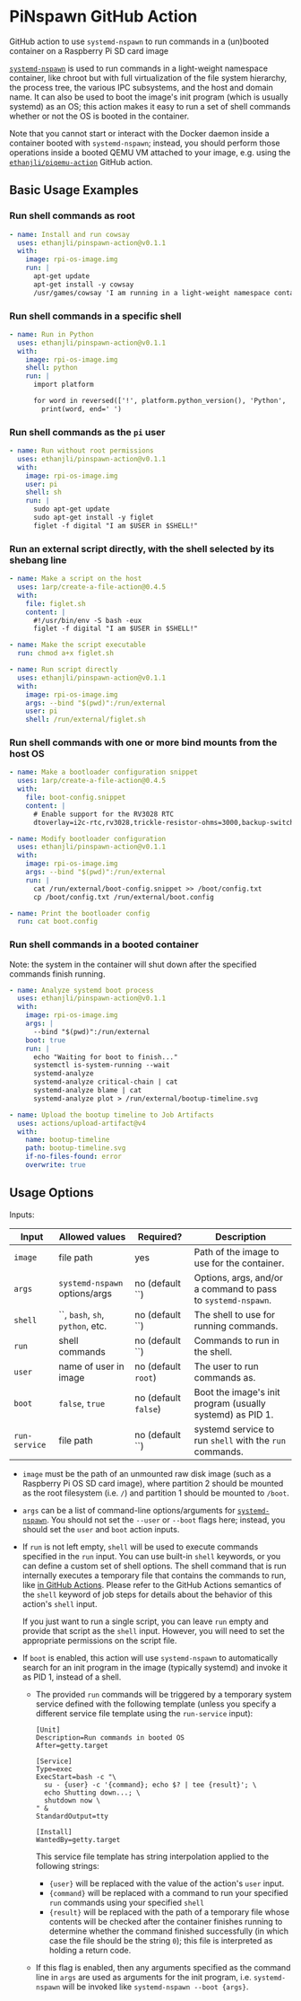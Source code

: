 # PiNspawn GitHub Action

GitHub action to use `systemd-nspawn` to run commands in a (un)booted container on a Raspberry Pi SD card image

[`systemd-nspawn`](https://www.freedesktop.org/software/systemd/man/latest/systemd-nspawn.html) is
used to run commands in a light-weight namespace container, like chroot but with full virtualization
of the file system hierarchy, the process tree, the various IPC subsystems, and the host and domain
name. It can also be used to boot the image's init program (which is usually systemd) as an OS; this
action makes it easy to run a set of shell commands whether or not the OS is booted in the
container.

Note that you cannot start or interact with the Docker daemon inside a container booted with
`systemd-nspawn`; instead, you should perform those operations inside a booted QEMU VM attached to
your image, e.g. using the [`ethanjli/piqemu-action`](https://github.com/ethanjli/piqemu-action)
GitHub action.

## Basic Usage Examples

### Run shell commands as root

```yaml
- name: Install and run cowsay
  uses: ethanjli/pinspawn-action@v0.1.1
  with:
    image: rpi-os-image.img
    run: |
      apt-get update
      apt-get install -y cowsay
      /usr/games/cowsay 'I am running in a light-weight namespace container!'
```

### Run shell commands in a specific shell

```yaml
- name: Run in Python
  uses: ethanjli/pinspawn-action@v0.1.1
  with:
    image: rpi-os-image.img
    shell: python
    run: |
      import platform

      for word in reversed(['!', platform.python_version(), 'Python', 'in', 'running', 'am', 'I']):
        print(word, end=' ')
```

### Run shell commands as the `pi` user

```yaml
- name: Run without root permissions
  uses: ethanjli/pinspawn-action@v0.1.1
  with:
    image: rpi-os-image.img
    user: pi
    shell: sh
    run: |
      sudo apt-get update
      sudo apt-get install -y figlet
      figlet -f digital "I am $USER in $SHELL!"
```

### Run an external script directly, with the shell selected by its shebang line

```yaml
- name: Make a script on the host
  uses: 1arp/create-a-file-action@0.4.5
  with:
    file: figlet.sh
    content: |
      #!/usr/bin/env -S bash -eux
      figlet -f digital "I am $USER in $SHELL!"

- name: Make the script executable
  run: chmod a+x figlet.sh

- name: Run script directly
  uses: ethanjli/pinspawn-action@v0.1.1
  with:
    image: rpi-os-image.img
    args: --bind "$(pwd)":/run/external
    user: pi
    shell: /run/external/figlet.sh
```

### Run shell commands with one or more bind mounts from the host OS

```yaml
- name: Make a bootloader configuration snippet
  uses: 1arp/create-a-file-action@0.4.5
  with:
    file: boot-config.snippet
    content: |
      # Enable support for the RV3028 RTC
      dtoverlay=i2c-rtc,rv3028,trickle-resistor-ohms=3000,backup-switchover-mode=1

- name: Modify bootloader configuration
  uses: ethanjli/pinspawn-action@v0.1.1
  with:
    image: rpi-os-image.img
    args: --bind "$(pwd)":/run/external
    run: |
      cat /run/external/boot-config.snippet >> /boot/config.txt
      cp /boot/config.txt /run/external/boot.config

- name: Print the bootloader config
  run: cat boot.config
```

### Run shell commands in a booted container

Note: the system in the container will shut down after the specified commands finish running.

```yaml
- name: Analyze systemd boot process
  uses: ethanjli/pinspawn-action@v0.1.1
  with:
    image: rpi-os-image.img
    args: |
      --bind "$(pwd)":/run/external
    boot: true
    run: |
      echo "Waiting for boot to finish..."
      systemctl is-system-running --wait
      systemd-analyze
      systemd-analyze critical-chain | cat
      systemd-analyze blame | cat
      systemd-analyze plot > /run/external/bootup-timeline.svg

- name: Upload the bootup timeline to Job Artifacts
  uses: actions/upload-artifact@v4
  with:
    name: bootup-timeline
    path: bootup-timeline.svg
    if-no-files-found: error
    overwrite: true
```

## Usage Options

Inputs:

| Input         | Allowed values                   | Required?            | Description                                                  |
|---------------|----------------------------------|----------------------|--------------------------------------------------------------|
| `image`       | file path                        | yes                  | Path of the image to use for the container.                  |
| `args`        | `systemd-nspawn` options/args    | no (default ``)      | Options, args, and/or a command to pass to `systemd-nspawn`. |
| `shell`       | ``, `bash`, `sh`, `python`, etc. | no (default ``)      | The shell to use for running commands.                       |
| `run`         | shell commands                   | no (default ``)      | Commands to run in the shell.                                |
| `user`        | name of user in image            | no (default `root`)  | The user to run commands as.                                 |
| `boot`        | `false`, `true`                  | no (default `false`) | Boot the image's init program (usually systemd) as PID 1.    |
| `run-service` | file path                        | no (default ``)      | systemd service to run `shell` with the `run` commands.      |

- `image` must be the path of an unmounted raw disk image (such as a Raspberry Pi OS SD card image),
  where partition 2 should be mounted as the root filesystem (i.e. `/`) and partition 1 should be
  mounted to `/boot`.

- `args` can be a list of command-line options/arguments for
  [`systemd-nspawn`](https://www.freedesktop.org/software/systemd/man/latest/systemd-nspawn.html).
  You should not set the `--user` or `--boot` flags here; instead, you should set the `user` and
  `boot` action inputs.

- If `run` is not left empty, `shell` will be used to execute commands specified in the `run` input.
  You can use built-in `shell` keywords, or you can define a custom set of shell options. The shell
  command that is run internally executes a temporary file that contains the commands to run, like
  [in GitHub Actions](https://docs.github.com/en/actions/using-workflows/workflow-syntax-for-github-actions#jobsjob_idstepsshell).
  Please refer to the GitHub Actions semantics of the `shell` keyword of job steps for details
  about the behavior of this action's `shell` input.

  If you just want to run a single script, you can leave `run` empty and provide that script as the
  `shell` input. However, you will need to set the appropriate permissions on the script file.

- If `boot` is enabled, this action will use `systemd-nspawn` to automatically search for an init
  program in the image (typically systemd) and invoke it as PID 1, instead of a shell.

  - The provided `run` commands will be triggered by a temporary system service defined with the
    following template (unless you specify a different service file template using the `run-service`
    input):

    ```
    [Unit]
    Description=Run commands in booted OS
    After=getty.target

    [Service]
    Type=exec
    ExecStart=bash -c "\
      su - {user} -c '{command}; echo $? | tee {result}'; \
      echo Shutting down...; \
      shutdown now \
    " &
    StandardOutput=tty

    [Install]
    WantedBy=getty.target
    ```

    This service file template has string interpolation applied to the following strings:

    - `{user}` will be replaced with the value of the action's `user` input.
    - `{command}` will be replaced with a command to run your specified `run` commands using your
      specified `shell`
    - `{result}` will be replaced with the path of a temporary file whose contents will be checked
      after the container finishes running to determine whether the command finished successfully
      (in which case the file should be the string `0`); this file is interpreted as holding a
      return code.

  - If this flag is enabled, then any arguments specified as the command line in `args` are used as
    arguments for the init program, i.e. `systemd-nspawn` will be invoked like
    `systemd-nspawn --boot {args}`.
